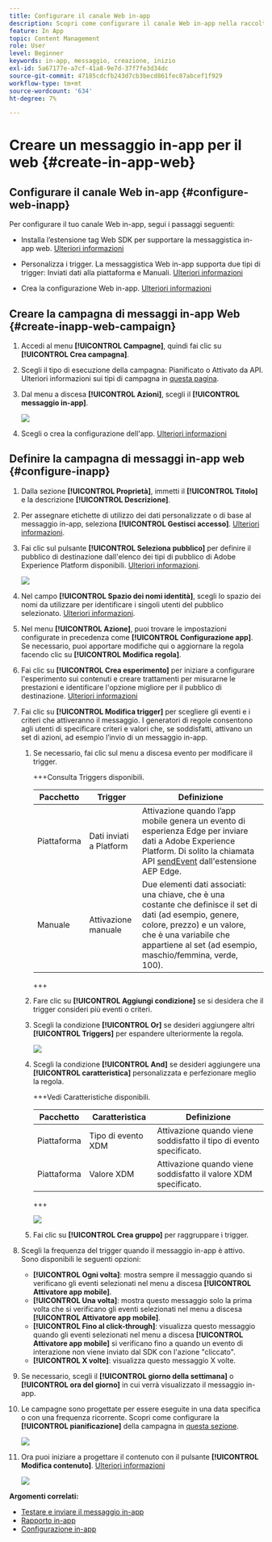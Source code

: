 ```yaml
---
title: Configurare il canale Web in-app
description: Scopri come configurare il canale Web in-app nella raccolta dati
feature: In App
topic: Content Management
role: User
level: Beginner
keywords: in-app, messaggio, creazione, inizio
exl-id: 5a67177e-a7cf-41a8-9e7d-37f7fe3d34dc
source-git-commit: 47185cdcfb243d7cb3becd861fec87abcef1f929
workflow-type: tm+mt
source-wordcount: '634'
ht-degree: 7%

---
```


# Creare un messaggio in-app per il web {#create-in-app-web}

## Configurare il canale Web in-app {#configure-web-inapp}

Per configurare il tuo canale Web in-app, segui i passaggi seguenti:

* Installa l’estensione tag Web SDK per supportare la messaggistica in-app web. [Ulteriori informazioni](https://experienceleague.adobe.com/docs/experience-platform/tags/extensions/client/web-sdk/web-sdk-extension-configuration.html?lang=it)

* Personalizza i trigger. La messaggistica Web in-app supporta due tipi di trigger: Inviati dati alla piattaforma e Manuali. [Ulteriori informazioni](https://experienceleague.adobe.com/docs/experience-platform/edge/personalization/ajo/web-in-app-messaging.html?lang=it)

* Crea la configurazione Web in-app. [Ulteriori informazioni](inapp-configuration.md)

## Creare la campagna di messaggi in-app Web {#create-inapp-web-campaign}

1. Accedi al menu **[!UICONTROL Campagne]**, quindi fai clic su **[!UICONTROL Crea campagna]**.

1. Scegli il tipo di esecuzione della campagna: Pianificato o Attivato da API. Ulteriori informazioni sui tipi di campagna in [questa pagina](../campaigns/create-campaign.md#campaigntype).

1. Dal menu a discesa **[!UICONTROL Azioni]**, scegli il **[!UICONTROL messaggio in-app]**.

   ![](assets/in_app_web_surface_1.png)

1. Scegli o crea la configurazione dell&#39;app. [Ulteriori informazioni](inapp-configuration.md#channel-prerequisites)

## Definire la campagna di messaggi in-app web {#configure-inapp}

1. Dalla sezione **[!UICONTROL Proprietà]**, immetti il **[!UICONTROL Titolo]** e la descrizione **[!UICONTROL Descrizione]**.

1. Per assegnare etichette di utilizzo dei dati personalizzate o di base al messaggio in-app, seleziona **[!UICONTROL Gestisci accesso]**. [Ulteriori informazioni](../administration/object-based-access.md).

1. Fai clic sul pulsante **[!UICONTROL Seleziona pubblico]** per definire il pubblico di destinazione dall&#39;elenco dei tipi di pubblico di Adobe Experience Platform disponibili. [Ulteriori informazioni](../audience/about-audiences.md).

   ![](assets/in_app_web_surface_5.png)

1. Nel campo **[!UICONTROL Spazio dei nomi identità]**, scegli lo spazio dei nomi da utilizzare per identificare i singoli utenti del pubblico selezionato. [Ulteriori informazioni](../event/about-creating.md#select-the-namespace).

1. Nel menu **[!UICONTROL Azione]**, puoi trovare le impostazioni configurate in precedenza come **[!UICONTROL Configurazione app]**. Se necessario, puoi apportare modifiche qui o aggiornare la regola facendo clic su **[!UICONTROL Modifica regola]**.

1. Fai clic su **[!UICONTROL Crea esperimento]** per iniziare a configurare l&#39;esperimento sui contenuti e creare trattamenti per misurarne le prestazioni e identificare l&#39;opzione migliore per il pubblico di destinazione. [Ulteriori informazioni](../content-management/content-experiment.md)

1. Fai clic su **[!UICONTROL Modifica trigger]** per scegliere gli eventi e i criteri che attiveranno il messaggio. I generatori di regole consentono agli utenti di specificare criteri e valori che, se soddisfatti, attivano un set di azioni, ad esempio l’invio di un messaggio in-app.

   1. Se necessario, fai clic sul menu a discesa evento per modificare il trigger.

      +++Consulta Triggers disponibili.

      | Pacchetto | Trigger | Definizione |
      |---|---|---|
      | Piattaforma | Dati inviati a Platform | Attivazione quando l’app mobile genera un evento di esperienza Edge per inviare dati a Adobe Experience Platform. Di solito la chiamata API [sendEvent](https://developer.adobe.com/client-sdks/documentation/edge-network/api-reference/#sendevent) dall&#39;estensione AEP Edge. |
      | Manuale | Attivazione manuale | Due elementi dati associati: una chiave, che è una costante che definisce il set di dati (ad esempio, genere, colore, prezzo) e un valore, che è una variabile che appartiene al set (ad esempio, maschio/femmina, verde, 100). |

      +++

   1. Fare clic su **[!UICONTROL Aggiungi condizione]** se si desidera che il trigger consideri più eventi o criteri.

   1. Scegli la condizione **[!UICONTROL Or]** se desideri aggiungere altri **[!UICONTROL Triggers]** per espandere ulteriormente la regola.

      ![](assets/in_app_web_surface_8.png)

   1. Scegli la condizione **[!UICONTROL And]** se desideri aggiungere una **[!UICONTROL caratteristica]** personalizzata e perfezionare meglio la regola.

      +++Vedi Caratteristiche disponibili.

      | Pacchetto | Caratteristica | Definizione |
      |---|---|---|
      | Piattaforma | Tipo di evento XDM | Attivazione quando viene soddisfatto il tipo di evento specificato. |
      | Piattaforma | Valore XDM | Attivazione quando viene soddisfatto il valore XDM specificato. |

      +++

      ![](assets/in_app_web_surface_9.png)

   1. Fai clic su **[!UICONTROL Crea gruppo]** per raggruppare i trigger.

1. Scegli la frequenza del trigger quando il messaggio in-app è attivo. Sono disponibili le seguenti opzioni:

   * **[!UICONTROL Ogni volta]**: mostra sempre il messaggio quando si verificano gli eventi selezionati nel menu a discesa **[!UICONTROL Attivatore app mobile]**.
   * **[!UICONTROL Una volta]**: mostra questo messaggio solo la prima volta che si verificano gli eventi selezionati nel menu a discesa **[!UICONTROL Attivatore app mobile]**.
   * **[!UICONTROL Fino al click-through]**: visualizza questo messaggio quando gli eventi selezionati nel menu a discesa **[!UICONTROL Attivatore app mobile]** si verificano fino a quando un evento di interazione non viene inviato dal SDK con l&#39;azione &quot;cliccato&quot;.
   * **[!UICONTROL X volte]**: visualizza questo messaggio X volte.

1. Se necessario, scegli il **[!UICONTROL giorno della settimana]** o **[!UICONTROL ora del giorno]** in cui verrà visualizzato il messaggio in-app.

1. Le campagne sono progettate per essere eseguite in una data specifica o con una frequenza ricorrente. Scopri come configurare la **[!UICONTROL pianificazione]** della campagna in [questa sezione](../campaigns/create-campaign.md#schedule).

   ![](assets/in_app_web_surface_6.png)

1. Ora puoi iniziare a progettare il contenuto con il pulsante **[!UICONTROL Modifica contenuto]**. [Ulteriori informazioni](design-in-app.md)

   ![](assets/in_app_web_surface_7.png)

**Argomenti correlati:**

* [Testare e inviare il messaggio in-app](send-in-app.md)
* [Rapporto in-app](../reports/campaign-global-report-cja-inapp.md)
* [Configurazione in-app](inapp-configuration.md)
